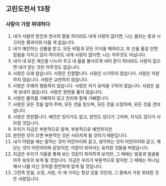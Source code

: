 ## 고린도전서 13장

### 사랑이 가장 위대하다
1. 내가 사람의 방언과 천사의 말을 하더라도 내게 사랑이 없다면, 나는 울리는 종과 시끄러운 꽹과리와 다를 게 없습니다.
2. 내가 예언하는 선물을 받고, 모든 비밀과 모든 지식을 헤아리고, 또 산을 옮길 만한 믿음을 가지고 있다 하더라도 내게 사랑이 없다면, 나는 아무것도 아닙니다.
3. 내가 내 모든 재산을 나누어 주고 내 몸을 불사르게 내어 준다 하더라도 사랑이 없으면 내가 얻는 것은 아무것도 없습니다.
4. 사랑은 오래 참습니다. 사랑은 친절합니다. 사랑은 시기하지 않습니다. 사랑은 자랑하지 않습니다. 사랑은 교만하지 않습니다.
5. 사랑은 무례히 행동하지 않습니다. 사랑은 자기 유익을 구하지 않습니다. 사랑은 쉽게 성내지 않습니다. 사랑은 원한을 품지 않습니다.
6. 사랑은 불의를 기뻐하지 않고 진리와 함께 기뻐합니다.
7. 사랑은 모든 것을 덮어 주며, 모든 것을 믿으며, 모든 것을 소망하며, 모든 것을 견뎌 냅니다.
8. 사랑은 영원합니다. 예언은 있다가도 없고, 방언도 있다가 그치며, 지식도 있다가 사라질 것입니다.
9. 우리가 지금은 부분적으로 알며, 부분적으로 예언하지만
10. 완전한 것이 오면 부분적인 것은 사라지게 될 것이기 때문입니다.
11. 내가 어렸을 때는 말하는 것이 어린아이와 같고, 생각하는 것이 어린아이와 같고, 깨닫는 것이 어린아이와 같았지만, 어른이 되어서는 유치한 것들을 버렸습니다.
12. 지금은 우리가 거울을 통해 보는 것같이 희미하게 보지만, 그 때에는 얼굴과 얼굴을 마주 보듯이 보게 될 것입니다. 지금은 우리가 부분적으로 알지만 그 때에는 하나님께서 나를 아신 것처럼 완전하게 알게 될 것입니다.
13. 그런즉 믿음, 소망, 사랑, 이 세 가지는 항상 있을 것인데, 그 중에서 가장 위대한 것은 사랑입니다.